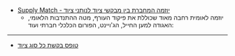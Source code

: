 - [Supply Match - יוזמה המחברת בין מבקשי ציוד לנותני ציוד](<https://supply-match.com/ >)
  - יוזמה לאומית רחבה מאוד שכוללת את פיקוד העורף, מטה ההתנדבות הלאומי, האגודה למען החייל, הג'ויינט, הפורום הכלכלי חברתי ועוד:

---

- [טופס בקשת כל סוג ציוד](<https://forms.monday.com/forms/25c5ac9f7676f6ffbf7fae7b982e87ef?r=use1>)
